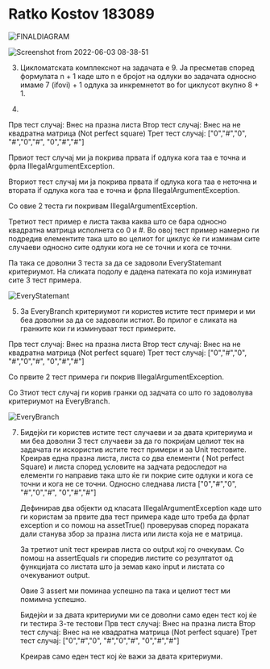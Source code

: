 # Ratko Kostov 183089

![FINALDIAGRAM](https://user-images.githubusercontent.com/86716668/169287700-2ee9c35a-b5d5-43cf-960f-10626ba666eb.jpg)


![Screenshot from 2022-06-03 08-38-51](https://user-images.githubusercontent.com/86716668/171800863-7081751b-2735-4096-aeb2-0b154b69fd3b.png)


3. Цикломатската комплекснот на задачата е 9. Ја пресметав според формулата n + 1 каде што n е бројот на одлуки во задачата односно имаме 7 (ifovi) + 1 одлука за инкремнетот во for циклусот вкупно 8 + 1.

4. 
Прв тест случај: Внес на празна листа
Втор тест случај: Внес на не квадратна матрица (Not perfect square)
Трет тест случај: ["0","#","0", "#","0","#", "0","#","#"]

Првиот тест случај ми ја покрива првата if одлука кога таа е точна и фрла IllegalArgumentException.

Вториот тест случај ми ја покрива првата if одлука кога таа е неточна и втората if одлука кога таа е точна
и фрла IllegalArgumentException.

Со овие 2 теста ги покривам IllegalArgumentException.

Третиот тест пример е листа таква каква што се бара односно квадратна матрица исполнета со 0 и #.
Во овој тест пример намерно ги подредив елементите така што во целиот for циклус ќе ги изминам
сите случаеви односно сите одлуки кога не се точни и кога се точни. 

Па така се доволни 3 теста за да се задоволи EveryStatemant критериумот. На сликата подолу е дадена
патеката по која изминуват сите 3 тест примера.

![EveryStatemant](https://user-images.githubusercontent.com/86716668/169293475-3d076a7f-f0e1-4549-88a3-6b3702a9e770.jpg)


5. За EveryBranch критериумот ги користев истите тест примери и ми беа доволни за да се задоволи истиот.
Во прилог е сликата на гранките кои ги изминуваат тест примерите.

Прв тест случај: Внес на празна листа
Втор тест случај: Внес на не квадратна матрица (Not perfect square)
Трет тест случај: ["0","#","0", "#","0","#", "0","#","#"]

Со првите 2 тест примера ги покрив IllegalArgumentException.

Со 3тиот тест случај ги корив гранки од задчата со што го задоволува критериумот на EveryBranch.

![EveryBranch](https://user-images.githubusercontent.com/86716668/169294822-5ab13479-736b-4f1c-9490-1519ede2def8.jpg)


7. Бидејќи ги користев истите тест случаеви и за двата критериума и ми беа доволни 3 тест случаеви
   за да го покријам целиот тек на задачата ги искористив истите тест примери и за Unit тестовите.
   Креирав една празна листа, листа со два елементи ( Not perfect Square)  и листа според условите на задчата
   редоследот на елементи го направив така што ќе ги покрие сите одлуки и кога се точни и кога не се точни.
   Односно следнава листа ["0","#","0", "#","0","#", "0","#","#"]
   
   Дефинирав два објекти од класата IllegalArgumentException каде што ги користам за првите два тест примера
   каде што треба да фрлат exception и со помош на assetTrue() проверував според пораката дали станува збор
   за празна листа или листа која не е матрица.
   
   За третиот unit тест креирав листа со output кој го очекувам.
   Со помош на assertEquals ги споредив листите со резултатот од функцијата со листата што ја земав како input  и  листата со очекуваниот output.
   
   Овие 3 assert  ми поминаа успешно па така и целиот тест ми помимна успешно.
   
   Бидејќи и за двата критериуми ми се доволни само еден тест кој ќе ги тестира 3-те тестови
     Прв тест случај: Внес на празна листа
     Втор тест случај: Внес на не квадратна матрица (Not perfect square)
     Трет тест случај: ["0","#","0", "#","0","#", "0","#","#"]
     
     Креирав само еден тест кој ќе важи за двата критериуми.
